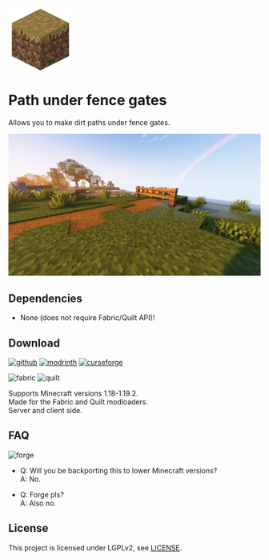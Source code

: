 ![Path under fence gates icon](docs/media/icon_128x128.png)

# Path under fence gates

Allows you to make dirt paths under fence gates.

![Path under fence gates screenshot](docs/media/complementary_day.png)

## Dependencies

- None (does not require Fabric/Quilt API)!

## Download

[![github](https://cdn.jsdelivr.net/npm/@intergrav/devins-badges@2/assets/cozy/available/github_vector.svg)](https://github.com/Steveplays28/pathunderfencegates)
[![modrinth](https://cdn.jsdelivr.net/npm/@intergrav/devins-badges@2/assets/cozy/available/modrinth_vector.svg)](https://modrinth.com/mod/pathunderfencegates)
[![curseforge](https://cdn.jsdelivr.net/npm/@intergrav/devins-badges@2/assets/cozy/available/curseforge_vector.svg)](https://www.curseforge.com/minecraft/mc-mods/pathunderfencegates)

![fabric](https://cdn.jsdelivr.net/npm/@intergrav/devins-badges@2/assets/compact/supported/fabric_vector.svg)
![quilt](https://cdn.jsdelivr.net/npm/@intergrav/devins-badges@2/assets/compact/supported/quilt_vector.svg)

Supports Minecraft versions 1.18-1.19.2.  
Made for the Fabric and Quilt modloaders.  
Server and client side.

## FAQ

![forge](https://cdn.jsdelivr.net/npm/@intergrav/devins-badges@2/assets/cozy/unsupported/forge_vector.svg)

- Q: Will you be backporting this to lower Minecraft versions?  
A: No.

- Q: Forge pls?  
A: Also no.

## License

This project is licensed under LGPLv2, see [LICENSE](https://github.com/Steveplays28/pathunderfencegates/blob/main/LICENSE).
